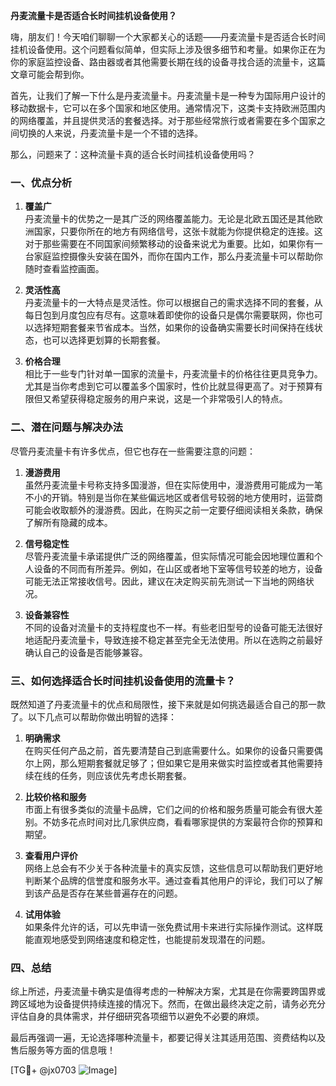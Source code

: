 **丹麦流量卡是否适合长时间挂机设备使用？**

嗨，朋友们！今天咱们聊聊一个大家都关心的话题——丹麦流量卡是否适合长时间挂机设备使用。这个问题看似简单，但实际上涉及很多细节和考量。如果你正在为你的家庭监控设备、路由器或者其他需要长期在线的设备寻找合适的流量卡，这篇文章可能会帮到你。

首先，让我们了解一下什么是丹麦流量卡。丹麦流量卡是一种专为国际用户设计的移动数据卡，它可以在多个国家和地区使用。通常情况下，这类卡支持欧洲范围内的网络覆盖，并且提供灵活的套餐选择。对于那些经常旅行或者需要在多个国家之间切换的人来说，丹麦流量卡是一个不错的选择。

那么，问题来了：这种流量卡真的适合长时间挂机设备使用吗？

### 一、优点分析

1. **覆盖广**  
   丹麦流量卡的优势之一是其广泛的网络覆盖能力。无论是北欧五国还是其他欧洲国家，只要你所在的地方有网络信号，这张卡就能为你提供稳定的连接。这对于那些需要在不同国家间频繁移动的设备来说尤为重要。比如，如果你有一台家庭监控摄像头安装在国外，而你在国内工作，那么丹麦流量卡可以帮助你随时查看监控画面。

2. **灵活性高**  
   丹麦流量卡的一大特点是灵活性。你可以根据自己的需求选择不同的套餐，从每日包到月度包应有尽有。这意味着即使你的设备只是偶尔需要联网，你也可以选择短期套餐来节省成本。当然，如果你的设备确实需要长时间保持在线状态，也可以选择更划算的长期套餐。

3. **价格合理**  
   相比于一些专门针对单一国家的流量卡，丹麦流量卡的价格往往更具竞争力。尤其是当你考虑到它可以覆盖多个国家时，性价比就显得更高了。对于预算有限但又希望获得稳定服务的用户来说，这是一个非常吸引人的特点。

### 二、潜在问题与解决办法

尽管丹麦流量卡有许多优点，但它也存在一些需要注意的问题：

1. **漫游费用**  
   虽然丹麦流量卡号称支持多国漫游，但在实际使用中，漫游费用可能成为一笔不小的开销。特别是当你在某些偏远地区或者信号较弱的地方使用时，运营商可能会收取额外的漫游费。因此，在购买之前一定要仔细阅读相关条款，确保了解所有隐藏的成本。

2. **信号稳定性**  
   尽管丹麦流量卡承诺提供广泛的网络覆盖，但实际情况可能会因地理位置和个人设备的不同而有所差异。例如，在山区或者地下室等信号较差的地方，设备可能无法正常接收信号。因此，建议在决定购买前先测试一下当地的网络状况。

3. **设备兼容性**  
   不同的设备对流量卡的支持程度也不一样。有些老旧型号的设备可能无法很好地适配丹麦流量卡，导致连接不稳定甚至完全无法使用。所以在选购之前最好确认自己的设备是否能够兼容。

### 三、如何选择适合长时间挂机设备使用的流量卡？

既然知道了丹麦流量卡的优点和局限性，接下来就是如何挑选最适合自己的那一款了。以下几点可以帮助你做出明智的选择：

1. **明确需求**  
   在购买任何产品之前，首先要清楚自己到底需要什么。如果你的设备只需要偶尔上网，那么短期套餐就足够了；但如果它是用来做实时监控或者其他需要持续在线的任务，则应该优先考虑长期套餐。

2. **比较价格和服务**  
   市面上有很多类似的流量卡品牌，它们之间的价格和服务质量可能会有很大差别。不妨多花点时间对比几家供应商，看看哪家提供的方案最符合你的预算和期望。

3. **查看用户评价**  
   网络上总会有不少关于各种流量卡的真实反馈，这些信息可以帮助我们更好地判断某个品牌的信誉度和服务水平。通过查看其他用户的评论，我们可以了解到该产品是否存在某些普遍存在的问题。

4. **试用体验**  
   如果条件允许的话，可以先申请一张免费试用卡来进行实际操作测试。这样既能直观地感受到网络速度和稳定性，也能提前发现潜在的问题。

### 四、总结

综上所述，丹麦流量卡确实是值得考虑的一种解决方案，尤其是在你需要跨国界或跨区域地为设备提供持续连接的情况下。然而，在做出最终决定之前，请务必充分评估自身的具体需求，并仔细研究各项细节以避免不必要的麻烦。

最后再强调一遍，无论选择哪种流量卡，都要记得关注其适用范围、资费结构以及售后服务等方面的信息哦！

[TG💪+ @jx0703 ![Image](https://github.com/user-attachments/assets/dbca1d08-cadb-493c-b0ec-ad6f7a83f270)]